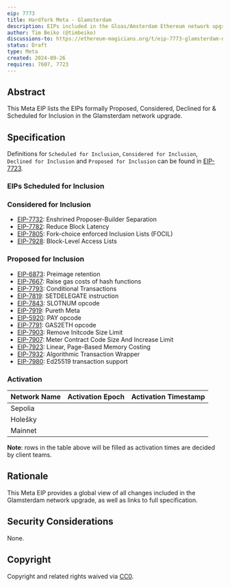 ```yaml
---
eip: 7773
title: Hardfork Meta - Glamsterdam
description: EIPs included in the Gloas/Amsterdam Ethereum network upgrade.
author: Tim Beiko (@timbeiko)
discussions-to: https://ethereum-magicians.org/t/eip-7773-glamsterdam-network-upgrade-meta-thread/21195
status: Draft
type: Meta
created: 2024-09-26
requires: 7607, 7723
---
```


## Abstract

This Meta EIP lists the EIPs formally Proposed, Considered, Declined for & Scheduled for Inclusion in the Glamsterdam network upgrade.

## Specification

Definitions for `Scheduled for Inclusion`, `Considered for Inclusion`, `Declined for Inclusion` and `Proposed for Inclusion` can be found in [EIP-7723](./eip-7723.md).

### EIPs Scheduled for Inclusion

### Considered for Inclusion

* [EIP-7732](./eip-7732.md): Enshrined Proposer-Builder Separation
* [EIP-7782](./eip-7782.md): Reduce Block Latency
* [EIP-7805](./eip-7805.md): Fork-choice enforced Inclusion Lists (FOCIL)
* [EIP-7928](./eip-7928.md): Block-Level Access Lists

### Proposed for Inclusion

* [EIP-6873](./eip-6873.md): Preimage retention
* [EIP-7667](./eip-7667.md): Raise gas costs of hash functions
* [EIP-7793](./eip-7793.md): Conditional Transactions
* [EIP-7819](./eip-7819.md): SETDELEGATE instruction
* [EIP-7843](./eip-7843.md): SLOTNUM opcode
* [EIP-7919](./eip-7919.md): Pureth Meta
* [EIP-5920](./eip-7791.md): PAY opcode
* [EIP-7791](./eip-7791.md): GAS2ETH opcode
* [EIP-7903](./eip-7903.md): Remove Initcode Size Limit
* [EIP-7907](./eip-7907.md): Meter Contract Code Size And Increase Limit
* [EIP-7923](./eip-7923.md): Linear, Page-Based Memory Costing
* [EIP-7932](./eip-7932.md): Algorithmic Transaction Wrapper
* [EIP-7980](./eip-7980.md): Ed25519 transaction support

### Activation

| Network Name     | Activation Epoch | Activation Timestamp |
|------------------|------------------|----------------------|
| Sepolia          |                  |                      |
| Holešky          |                  |                      |
| Mainnet          |                  |                      |

**Note**: rows in the table above will be filled as activation times are decided by client teams.

## Rationale

This Meta EIP provides a global view of all changes included in the Glamsterdam network upgrade, as well as links to full specification.

## Security Considerations

None.

## Copyright

Copyright and related rights waived via [CC0](../LICENSE.md).
